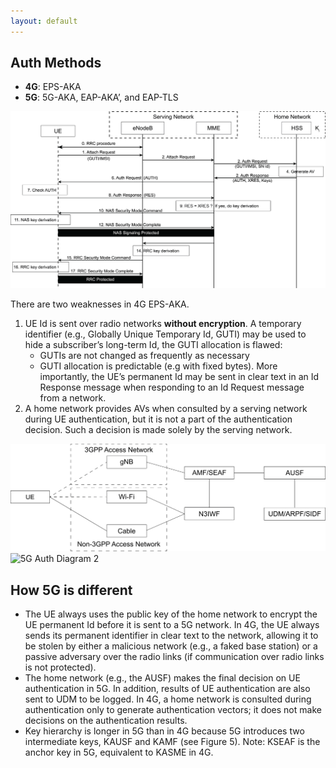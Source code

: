 ```yaml
---
layout: default
---
```


## Auth Methods
- **4G**: EPS-AKA
- **5G**: 5G-AKA, EAP-AKA’, and EAP-TLS

![4G Auth Diagram](../assets/w3/100.png)

There are two weaknesses in 4G EPS-AKA.

1. UE Id is sent over radio networks **without encryption**. A temporary identifier (e.g., Globally Unique Temporary Id, GUTI) may be used to hide a subscriber’s long-term Id, the GUTI allocation is flawed:
    - GUTIs are not changed as frequently as necessary
    - GUTI allocation is predictable (e.g with fixed bytes). More importantly, the UE’s permanent Id may be sent in clear text in an Id Response message when responding to an Id Request message from a network.
2. A home network provides AVs when consulted by a serving network during UE authentication, but it is not a part of the authentication decision. Such a decision is made solely by the serving network.

![5G Auth Diagram](../assets/w3/101.png)
![5G Auth Diagram 2](../assets/w3/102.png)

## How 5G is different
- The UE always uses the public key of the home network to encrypt the UE permanent Id before it is sent to a 5G network. In 4G, the UE always sends its permanent identifier in clear text to the network, allowing it to be stolen by either a malicious network (e.g., a faked base station) or a passive adversary over the radio links (if communication over radio links is not protected).
- The home network (e.g., the AUSF) makes the final decision on UE authentication in 5G. In addition, results of UE authentication are also sent to UDM to be logged. In 4G, a home network is consulted during authentication only to generate authentication vectors; it does not make decisions on the authentication results.
- Key hierarchy is longer in 5G than in 4G because 5G introduces two intermediate keys, KAUSF and KAMF (see Figure 5). Note: KSEAF is the anchor key in 5G, equivalent to KASME in 4G.